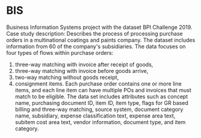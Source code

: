 # BIS
Business Information Systems project with the dataset BPI Challenge 2019.
Case study description:
Describes the process of processing purchase orders in a multinational coatings and paints company. The dataset includes information from 60 of the company's subsidiaries. The data focuses on four types of flows within purchase orders:
1) three-way matching with invoice after receipt of goods,
2) three-way matching with invoice before goods arrive,
3) two-way matching without goods receipt,
4) consignment items.
Each purchase order contains one or more line items, and each line item can have multiple POs and invoices that must match to be eligible.
The data set includes attributes such as concept name, purchasing document ID, item ID, item type, flags for GR based billing and three-way matching, source system, document category name, subsidiary, expense classification text, expense area text, subitem cost area text, vendor information, document type, and item category.
